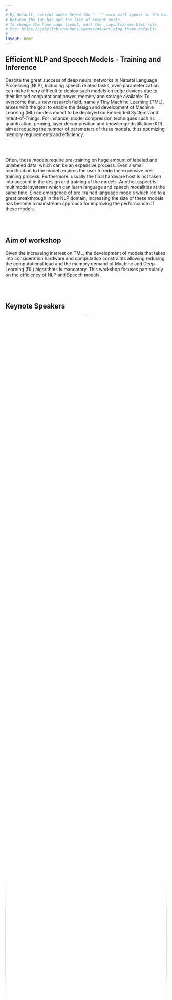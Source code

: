 ```yaml
---
#
# By default, content added below the "---" mark will appear in the home page
# between the top bar and the list of recent posts.
# To change the home page layout, edit the _layouts/home.html file.
# See: https://jekyllrb.com/docs/themes/#overriding-theme-defaults
#
layout: home
---
```


<!-- <img src="/images/deep.jpg"> -->
<h2 class="blackpar_title">Efficient NLP and Speech Models - Training and Inference</h2>
<p>

Despite the great success of deep neural networks in Natural Language Processing (NLP), including speech related tasks, over-parameterization can make it very difficult to deploy such models on edge devices due to their limited computational power, memory and storage available. To overcome that, a new research field, namely Tiny Machine Learning (TML), arises with the goal to enable the design and development of Machine Learning (ML) models meant to be deployed on Embedded Systems and Intent-of-Things. For instance, model compression techniques such as quantization, pruning, layer decomposition and knowledge distillation (KD) aim at reducing the number of parameters of these models, thus optimizing memory requirements and efficiency. 

<br><br>

Often, these models require pre-training on huge amount of labeled and unlabeled data, which can be an expensive process. Even a small modification to the model requires the user to redo the expensive pre-training process. Furthermore, usually the final hardware host is not taken into account in the design and training of the models. Another aspect is multimodal systems which can learn language and speech modalities at the same time. Since emergence of pre-trained language models which led to a great breakthrough in the NLP domain, increasing the size of these models has become a mainstream approach for improving the performance of these models. 

<!--	
The workshop will take place on <span class="blackhighlighted">DATE, 2021</span>. 
Due to the pandemic, the workshop will be <span class="blackhighlighted">VIRTUAL</span>. More details will be provided soon. 

Note that to attend the event, a registration on the ICLR website is required. All workshop events (except Poster session and open discussion) can be followed using the ICLR link or use the zoom link by clicking on “join zoom” on the ICLR link. For the Poster session participants should une the Gather.town link. Note that papers id can be found on Accepter papers section.
</p>
<br>
-->
<br><br>
<h2 class="blackpar_title" id="Overview">Aim of workshop</h2>
<p>
Given the increasing interest on TML, the development of models that takes into consideration hardware and computation constraints allowing reducing the computational load and the memory demand of Machine and Deep Learning (DL) algorithms is mandatory. This workshop focuses particularly on the efficiency of NLP and Speech models. 
</p>
<br><br>
<!--Keynote Spearkers-->
<h2 class="par_title" id="keynotes">Keynote Speakers</h2>
<div class="row">
	<div class="card column">
	  <img src="/images/bengio.jpg" alt="Yoshua Bengio" style="width:100%; border-radius:50%;">
	  <div class="container">
		<center>
		<h4>
			<b>Prof.<br>Yoshua Bengio</b>
			<br>
			MILA
		</h4>
		</center>
	  </div>
	</div>
	<div class="card column">
	  <img src="/images/img_avatar.png" alt="Xin Jiang" style="width:100%; border-radius:50%;">
	  <div class="container">
		<center>
		<h4>
			<b>Dr.<br>Xin Jiang</b>
			<br>
			Huawei
		</h4>
		</center>
	  </div>
	</div>
	<div class="card column">
	  <img src="/images/img_avatar.png" alt="someone" style="width:100%; border-radius:50%;">
	  <div class="container">
		<center>
		<h4>
			<b>Prof.<br>Someone</b>
			<br>
			Amazon
		</h4>
		</center>
	  </div>
	</div>
	<div class="card column">
	  <img src="/images/img_avatar.png" alt="someone" style="width:100%; border-radius:50%;">
	  <div class="container">
		<center>
		<h4>
			<b>Prof.<br>Someone</b>
			<br>
			Google
		</h4>
		</center>
	  </div>
	</div>
</div>
<div class="row">
	<div class="card column">
	  <img src="/images/img_avatar.png" alt="someone" style="width:100%; border-radius:50%;">
	  <div class="container">
		<center>
		<h4>
			<b>Prof.<br>Someone</b>
			<br>
			Microsoft
		</h4>
		</center>
	  </div>
	</div>
	<div class="card column">
	  <img src="/images/img_avatar.png" alt="someone" style="width:100%; border-radius:50%;">
	  <div class="container">
		<center>
		<h4>
			<b>Prof.<br>Someone</b>
			<br>
			Darwin AI
		</h4>
		</center>
	  </div>
	</div>
	<div class="card column">
	  <img src="/images/sameer_singh.jpg" alt="Saneer Singh" style="width:100%; border-radius:50%;">
	  <div class="container">
		<center>
		<h4>
			<b>Prof.<br>Saneer Singh</b>
			<br>
			University of California
		</h4>
		</center>
	  </div>
	</div>
	<div class="card column">
	  <img src="/images/tiago_falk.png" alt="Tiago Falk" style="width:100%; border-radius:50%;">
	  <div class="container">
		<center>
		<h4>
			<b>Prof.<br>Tiago Falk</b>
			<br>
			INRS
		</h4>
		</center>
	  </div>
	</div>
</div>
<div class="row">
	<div class="card column" style="margin-left:25%;">
	  <img src="/images/xu_sun.jpg" alt="Xu Sun" style="width:100%; border-radius:50%;">
	  <div class="container">
		<center>
		<h4>
			<b>Dr.<br>Xu Sun</b>
			<br>
			Peking University
		</h4>
		</center>
	  </div>
	</div>
	<div class="card column">
	  <img src="/images/img_avatar.png" alt="someone" style="width:100%; border-radius:50%;">
	  <div class="container">
		<center>
		<h4>
			<b>Prof.<br>Someone</b>
			<br>
			Thomson Reuiters
		</h4>
		</center>
	  </div>
	</div>	
</div>

<!-- Schedule -->
<h2 class="par_title" id="Schedule">Schedule</h2>
<div id="cal">
	<div class="month">      
	  <ul class="uls">
		<!--<li class="prev">&#10094;</li>
		<li class="next">&#10095;</li>-->
		<li>
		  June<br>
		  <span style="font-size:18px">2021</span>
		</li>
	  </ul>
	</div>

	<ul class="weekdays uls">
	  <li>Mo</li>
	  <li>Tu</li>
	  <li>We</li>
	  <li>Th</li>
	  <li>Fr</li>
	  <li>Sa</li>
	  <li>Su</li>
	</ul>

	<ul class="days uls">
	  <li></li>
	  <li>1</li>
	  <li>2</li>
	  <li>3</li>
	  <li>4</li>
	  <li>5</li>
	  <li>6</li>
	  <li>7</li>
	  <li>8</li>
	  <li>9</li>
	  <li><span class="task1">10</span></li>
	  <li>11</li>
	  <li>12</li>
	  <li>13</li>
	  <li>14</li>
	  <li>15</li>
	  <li>16</li>
	  <li>17</li>
	  <li>18</li>
	  <li>19</li>
	  <li><span class="task2">20</span></li>
	  <li>21</li>
	  <li>22</li>
	  <li>23</li>
	  <li>24</li>
	  <li>25</li>
	  <li>26</li>
	  <li>27</li>
	  <li>28</li>
	  <li>29</li>
	  <li>30</li>
	</ul>
</div>
<br>
<div><div class='box' id="task1"></div><span class="task_name">task 1 bla bla bla</span></div>
<br>
<div><div class='box' id="task2"></div><span class="task_name">task 2 bla bla bla</span></div>

<!-- Organizers -->
<h2 class="par_title" id="Organizers">Organizers</h2>
<div class="row">
	<div class="card column">
	  <img src="/images/pascal_poupart.jpg" alt="Pascal Poupart" style="width:100%; border-radius:50%;">
	  <div class="container">
		<center>
		<h4>
			<b>Prof.<br>Pascal Poupart</b>
			<br>
			U Waterloo
		</h4>
		</center>
	  </div>
	</div>
	<div class="card column">
	  <img src="/images/ali_ghodsi.jpg" alt="Ali Ghodsi" style="width:100%; border-radius:50%;">
	  <div class="container">
		<center>
		<h4>
			<b>Prof.<br>Ali Ghodsi</b>
			<br>
			U Waterloo
		</h4>
		</center>
	  </div>
	</div>
	<div class="card column">
	  <img src="/images/qun_liu.png" alt="Qun Liu" style="width:100%; border-radius:50%;">
	  <div class="container">
		<center>
		<h4>
			<b>Prof.<br>Qun Liu</b>
			<br>
			Dublin University, Huawei
		</h4>
		</center>
	  </div>
	</div>
	<div class="card column">
	  <img src="/images/Mehdi_Rezagholizadeh.jpg" alt="Mehdi Rezagholizadeh" style="width:100%; border-radius:50%;">
	  <div class="container">
		<center>
		<h4>
			<b>Mehdi Rezagholizadeh</b>
			<br>
			Huawei
		</h4>
		</center>
	  </div>
	</div>
</div>
<div class="row">
	<div class="card column" style="margin-left:13%;">
	  <img src="/images/lili_mou.jpg" alt="Lili Mou" style="width:100%; border-radius:50%;">
	  <div class="container">
		<center>
		<h4>
			<b>Prof.<br>Lili Mou</b>
			<br>
			U Alberta
		</h4>
		</center>
	  </div>
	</div>
	<div class="card column">
	  <img src="/images/wei_xu.png" alt="Wei Xu" style="width:100%; border-radius:50%;">
	  <div class="container">
		<center>
		<h4>
			<b>Prof.<br>Wei Xu</b>
			<br>
			Georgia Tech
		</h4>
		</center>
	  </div>
	</div>
	<div class="card column">
	  <img src="/images/peyman_passban.jpg" alt="Peyman Passban" style="width:100%; border-radius:50%;">
	  <div class="container">
		<center>
		<h4>
			<b>Peyman Passban</b>
			<br>
			Amazon
		</h4>
		</center>
	  </div>
	</div>
</div>
